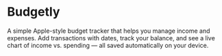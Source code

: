 # Budgetly
A simple Apple-style budget tracker that helps you manage income and expenses. Add transactions with dates, track your balance, and see a live chart of income vs. spending — all saved automatically on your device.
